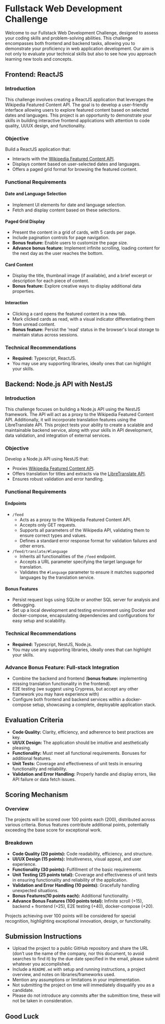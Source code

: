 
# Fullstack Web Development Challenge

Welcome to our Fullstack Web Development Challenge, designed to assess your coding skills and problem-solving abilities. This challenge encompasses both frontend and backend tasks, allowing you to demonstrate your proficiency in web application development. Our aim is not only to evaluate your technical skills but also to see how you approach learning new tools and concepts.

## Frontend: ReactJS

### Introduction

This challenge involves creating a ReactJS application that leverages the Wikipedia Featured Content API. The goal is to develop a user-friendly interface allowing users to explore featured content based on selected dates and languages. This project is an opportunity to demonstrate your skills in building interactive frontend applications with attention to code quality, UI/UX design, and functionality.

### Objective

Build a ReactJS application that:

- Interacts with the [Wikipedia Featured Content API](https://api.wikimedia.org/wiki/Feed_API/Reference/Featured_content).
- Displays content based on user-selected dates and languages.
- Offers a paged grid format for browsing the featured content.

### Functional Requirements

#### Date and Language Selection

- Implement UI elements for date and language selection.
- Fetch and display content based on these selections.

#### Paged Grid Display

- Present the content in a grid of cards, with 5 cards per page.
- Include pagination controls for page navigation.
- **Bonus feature:** Enable users to customize the page size.
- **Advance bonus feature:** Implement infinite scrolling, loading content for the next day as the user reaches the bottom.

#### Card Content

- Display the title, thumbnail image (if available), and a brief excerpt or description for each piece of content.
- **Bonus feature:** Explore creative ways to display additional data properties.

#### Interaction

- Clicking a card opens the featured content in a new tab.
- Mark clicked cards as read, with a visual indicator differentiating them from unread content.
- **Bonus feature:** Persist the 'read' status in the browser's local storage to maintain status across sessions.

### Technical Recommendations

- **Required:** Typescript, ReactJS.
- You may use any supporting libraries, ideally ones that can highlight your skills.

## Backend: Node.js API with NestJS

### Introduction

This challenge focuses on building a Node.js API using the NestJS framework. The API will act as a proxy to the Wikipedia Featured Content API. Additionally, it will incorporate translation features using the LibreTranslate API. This project tests your ability to create a scalable and maintainable backend service, along with your skills in API development, data validation, and integration of external services.

### Objective

Develop a Node.js API using NestJS that:

- Proxies [Wikipedia Featured Content API](https://api.wikimedia.org/wiki/Feed_API/Reference/Featured_content).
- Offers translation for titles and extracts via the [LibreTranslate API](https://libretranslate.com/).
- Ensures robust validation and error handling.

### Functional Requirements

#### Endpoints

- `/feed`  
  - Acts as a proxy to the Wikipedia Featured Content API.
  - Accepts only GET requests.
  - Supports all parameters of the Wikipedia API, validating them to ensure correct types and values.
  - Defines a standard error response format for validation failures and other errors.
- `/feed/translate/#language`
  - Inherits all functionalities of the `/feed` endpoint.
  - Accepts a URL parameter specifying the target language for translation.
  - Validates the `#language` parameter to ensure it matches supported languages by the translation service.

#### Bonus Features

- Persist request logs using SQLite or another SQL server for analysis and debugging.
- Set up a local development and testing environment using Docker and docker-compose, encapsulating dependencies and configurations for easy setup and scalability.

### Technical Recommendations

- **Required:** Typescript, NestJS, Node.js.
- You may use any supporting libraries, ideally ones that can highlight your skills.

### Advance Bonus Feature: Full-stack Integration

- Combine the backend and frontend (**bonus feature:** implementing missing translation functionality in the frontend).
- E2E testing (we suggest using Crypress, but accept any other framework you may have experience with)
- Configure both frontend and backend services within a docker-compose setup, showcasing a complete, deployable application stack.

## Evaluation Criteria

- **Code Quality:** Clarity, efficiency, and adherence to best practices are key.
- **UI/UX Design:** The application should be intuitive and aesthetically pleasing.
- **Functionality:** Must meet all functional requirements. Bonuses for additional features.
- **Unit Tests:** Coverage and effectiveness of unit tests in ensuring functionality and reliability.
- **Validation and Error Handling:** Properly handle and display errors, like API failure or data fetch issues.

## Scoring Mechanism

### Overview

The projects will be scored over 100 points each (200), distributed across various criteria. Bonus features contribute additional points, potentially exceeding the base score for exceptional work.

### Breakdown

- **Code Quality (20 points):** Code readability, efficiency, and structure.
- **UI/UX Design (15 points):** Intuitiveness, visual appeal, and user experience.
- **Functionality (30 points):** Fulfillment of the basic requirements.
- **Unit Testing (25 points total):** Coverage and effectiveness of unit tests in ensuring functionality and reliability of the application.
- **Validation and Error Handling (10 points):** Gracefully handling unexpected situations.
- **Bonus Features(10 points each):** Additional functionality.
- **Advance Bonus Features (100 points total):** Infinite scroll (+15), backend + frontend (+25), E2E testing (+40), docker-compose (+20).

Projects achieving over 100 points will be considered for special recognition, highlighting exceptional innovation, design, or functionality.

## Submission Instructions

- Upload the project to a public GitHub repository and share the URL (don’t use the name of the company, nor this document, to avoid searches to find it) by the due date specified in the email, please submit whatever you accomplished.
- Include a `README.md` with setup and running instructions, a project overview, and notes on libraries/frameworks used.
- Mention any assumptions or limitations in your implementation.
- Not submitting the project on time will immediately disqualify you as a candidate.
- Please do not introduce any commits after the submittion time, these will not be taken in consideration.


## Good Luck
